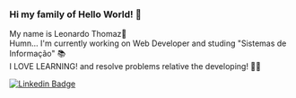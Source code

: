 ### Hi my family of Hello World! :speech_balloon:   
My name is Leonardo Thomaz:bookmark:     
Humn... I'm currently working on Web Developer and studing "Sistemas de Informação" :books:   
I LOVE LEARNING! and resolve problems relative the developing!  :school_satchel::purple_heart:

[![Linkedin Badge](https://img.shields.io/badge/LinkedIn-blue?style=flat-square&logo=Linkedin&logoColor=white&link=https://www.linkedin.com/in/leonardo-thomaz/)](https://www.linkedin.com/in/leonardo-thomaz/)

